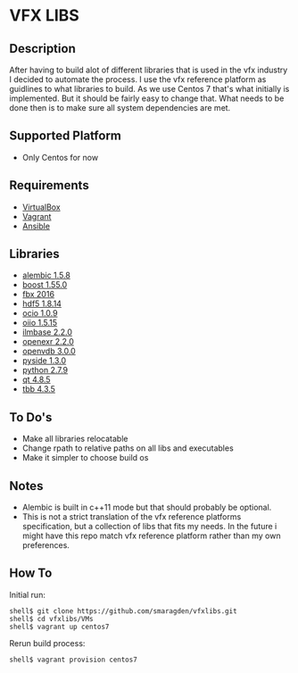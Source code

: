 VFX LIBS
========

Description
-----------

After having to build alot of different libraries that is used in the vfx industry I decided to automate the process.
I use the vfx reference platform as guidlines to what libraries to build. As we use Centos 7 that's what initially is implemented.
But it should be fairly easy to change that. What needs to be done then is to make sure all system dependencies are met.

Supported Platform
------------------
- Only Centos for now

Requirements
------------
- [VirtualBox](https://www.virtualbox.org)
- [Vagrant](http://www.vagrantup.com) 
- [Ansible](http://www.ansible.com)

Libraries
---------
- [alembic 1.5.8](https://github.com/alembic/alembic)
- [boost 1.55.0](http://www.boost.org)
- [fbx 2016](http://www.autodesk.com/products/fbx/overview)
- [hdf5 1.8.14](https://www.hdfgroup.org/HDF5/)
- [ocio 1.0.9](http://opencolorio.org)
- [oiio 1.5.15](https://sites.google.com/site/openimageio/home)
- [ilmbase 2.2.0](https://github.com/openexr/openexr)
- [openexr 2.2.0](https://github.com/openexr/openexr)
- [openvdb 3.0.0](http://www.openvdb.org)
- [pyside 1.3.0](http://www.pyside.org)
- [python 2.7.9](https://www.python.org)
- [qt 4.8.5](http://www.qt.io/developers/)
- [tbb 4.3.5](https://www.threadingbuildingblocks.org)

To Do's
-------
- Make all libraries relocatable
- Change rpath to relative paths on all libs and executables
- Make it simpler to choose build os

Notes
-----
- Alembic is built in c++11 mode but that should probably be optional.
- This is not a strict translation of the vfx reference platforms specification, but a collection of libs that fits my needs. In the future i might have this repo match vfx reference platform rather than my own preferences.

How To
------
Initial run:
```
shell$ git clone https://github.com/smaragden/vfxlibs.git
shell$ cd vfxlibs/VMs
shell$ vagrant up centos7
```

Rerun build process:
```
shell$ vagrant provision centos7
```
